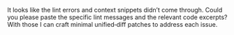 It looks like the lint errors and context snippets didn’t come through. Could you please paste the specific lint messages and the relevant code excerpts? With those I can craft minimal unified‑diff patches to address each issue.